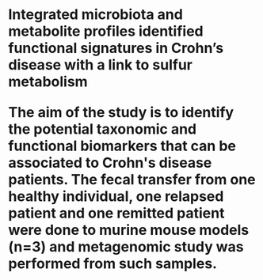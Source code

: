 <h1> Integrated microbiota and metabolite profiles identified functional signatures in Crohn’s disease with a link to sulfur metabolism

<b> The aim of the study is to identify the potential taxonomic and functional biomarkers that can be associated to Crohn's disease patients. The fecal transfer from one healthy individual, one relapsed patient and one remitted patient were done to murine mouse models (n=3) and metagenomic study was performed from such samples. 
        
